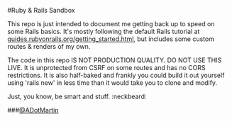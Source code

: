 #Ruby & Rails Sandbox

This repo is just intended to document me getting back up to speed on some Rails basics. It's mostly following the default Rails tutorial at [guides.rubyonrails.org/getting_started.html](http://guides.rubyonraisl.org/getting_started.html), but includes some custom routes & renders of my own. 

The code in this repo IS NOT PRODUCTION QUALITY. DO NOT USE THIS LIVE. It is unprotected from CSRF on some routes and has no CORS restrictions. It is also half-baked and frankly you could build it out yourself using 'rails new' in less time than it would take you to clone and modify. 

Just, you know, be smart and stuff. :neckbeard:

###[@ADotMartin](http://twitter.com/ADotMartin)
